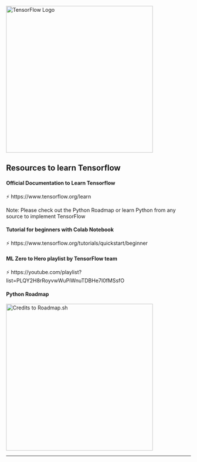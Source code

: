 <p align="left"> <img src="https://www.gstatic.com/devrel-devsite/prod/vd0b6a72e157acde26de95ec0a4f3c963ef89b26016c053f67be2964730c81ac3/tensorflow/images/lockup.svg" alt="TensorFlow Logo" width=400 /> </p>
<h2> Resources to learn Tensorflow </h2>
  
<h4> Official Documentation to Learn Tensorflow </h4>
⚡ https://www.tensorflow.org/learn  

Note: Please check out the Python Roadmap or learn Python from any source to implement TensorFlow

<h4> Tutorial for beginners with Colab Notebook </h4>
⚡ https://www.tensorflow.org/tutorials/quickstart/beginner

<h4> ML Zero to Hero playlist by TensorFlow team </h4>
⚡ https://youtube.com/playlist?list=PLQY2H8rRoyvwWuPiWnuTDBHe7I0fMSsfO


<h4> Python Roadmap </h4>
<p align="left"> <img src="https://github.com/Moinuddin9777/TFUG_ML_Bootcamp_1/assets/76849575/9d96b5e3-ca37-45f0-8b80-82a71e128a28" alt="Credits to Roadmap.sh" height=400/> </p>

---


